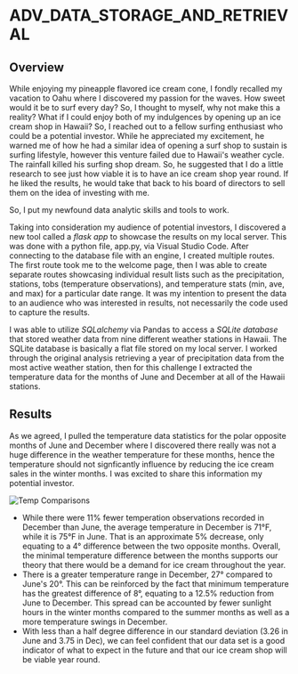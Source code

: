# ADV_DATA_STORAGE_AND_RETRIEVAL

## Overview

While enjoying my pineapple flavored ice cream cone, I fondly recalled my vacation to Oahu where I discovered my passion for the waves. How sweet would it be to surf every day? So, I thought to myself, why not make this a reality? What if I could enjoy both of my indulgences by opening up an ice cream shop in Hawaii? So, I reached out to a fellow surfing enthusiast who could be a potential investor. While he appreciated my excitement, he warned me of how he had a similar idea of opening a surf shop to sustain is surfing lifestyle, however this venture failed due to Hawaii's weather cycle. The rainfall killed his surfing shop dream. So, he suggested that I do a little research to see just how viable it is to have an ice cream shop year round. If he liked the results, he would take that back to his board of directors to sell them on the idea of investing with me. 

So, I put my newfound data analytic skills and tools to work. 

Taking into consideration my audience of potential investors, I discovered a new tool called a *flask app* to showcase the results on my local server. This was done with a python file, app.py, via Visual Studio Code. After connecting to the database file with an engine, I created multiple routes. The first route took me to the welcome page, then I was able to create separate routes showcasing individual result lists such as the precipitation, stations, tobs (temperature observations), and temperature stats (min, ave, and max) for a particular date range. It was my intention to present the data to an audience who was interested in results, not necessarily the code used to capture the results. 

I was able to utilize *SQLalchemy* via Pandas to access a *SQLite database* that stored weather data from nine different weather stations in Hawaii. The SQLite database is basically a flat file stored on my local server. I worked through the original analysis retrieving a year of precipitation data from the most active weather station, then for this challenge I extracted the temperature data for the months of June and December at all of the Hawaii stations.

## Results

As we agreed, I pulled the temperature data statistics for the polar opposite months of June and December where I discovered there really was not a huge difference in the weather temperature for these months, hence the temperature should not signficantly influence by reducing the ice cream sales in the winter months. I was excited to share this information my potential investor.

![Temp Comparisons](https://user-images.githubusercontent.com/82008319/143792697-3894db45-05e5-4f76-91f9-c248da25e9c2.png)

* While there were 11% fewer temperation observations recorded in December than June, the average temperature in December is 71&deg;F, while it is 75&deg;F in June. That is an approximate 5% decrease, only equating to a 4&deg; difference between the two opposite months. Overall, the minimal temperature difference between the months supports our theory that there would be a demand for ice cream throughout the year.
* There is a greater temperature range in December, 27&deg; compared to June's 20&deg;. This can be reinforced by the fact that minimum temperature has the greatest difference of 8&deg;, equating to a 12.5% reduction from June to December. This spread can be accounted by fewer sunlight hours in the winter months compared to the summer months as well as a more temperature swings in December.
* With less than a half degree difference in our standard deviation (3.26 in June and 3.75 in Dec), we can feel confident that our data set is a good indicator of what to expect in the future and that our ice cream shop will be viable year round.







